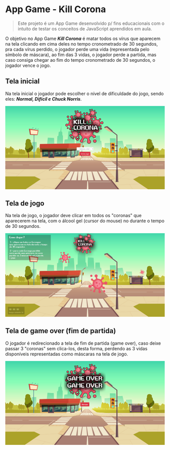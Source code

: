 # App Game - Kill Corona
>Este projeto é um App Game desenvolvido p/ fins educacionais com o intuito de testar os conceitos de JavaScript aprendidos em aula.

O objetivo no App Game ***Kill Corona*** é matar todos os vírus que aparecem na tela clicando em cima deles no tempo cronometrado de 30 segundos, pra cada vírus perdido, o jogador perde uma vida (representada pelo símbolo de máscara), ao fim das 3 vidas, o jogador perde a partida, mas caso consiga chegar ao fim do tempo cronometrado de 30 segundos, o jogador vence o jogo.

## Tela inicial

Na tela inicial o jogador pode escolher o nível de dificuldade do jogo, sendo eles: ***Normal, Dificíl e Chuck Norris***.

![Screenshoot Tela Inicial](screenshoots_projeto/screenshoot_home.png)

## Tela de jogo

Na tela de jogo, o jogador deve clicar em todos os "coronas" que aparecerem na tela, com o álcool gel (cursor do mouse) no durante o tempo de 30 segundos.

![Screenshoot Tela de Jogo](screenshoots_projeto/screenshoot_app.jpg)

## Tela de game over (fim de partida)

O jogador é redirecionado a tela de fim de partida (game over), caso deixe passar 3 "coronas" sem clica-los, desta forma, perdendo as 3 vidas disponíveis representadas como máscaras na tela de jogo.

![Screenshoot Game Over](screenshoots_projeto/screenshoot_fim_de_jogo.png)